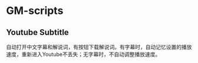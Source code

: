 # GM-scripts

## Youtube Subtitle

自动打开中文字幕和解说词，有按钮下载解说词。有字幕时，自动记忆设置的播放速度，重新进入Youtube不丢失；无字幕时，不自动调整播放速度。